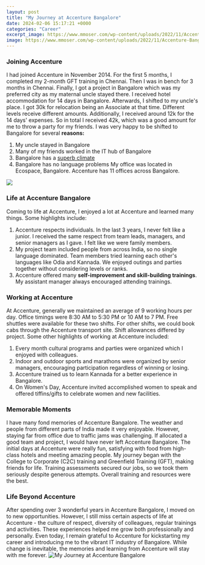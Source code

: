 ```yaml
---
layout: post
title: "My Journey at Accenture Bangalore"
date: 2024-02-06 15:17:21 +0000
categories: "Career"
excerpt_image: https://www.mmoser.com/wp-content/uploads/2022/11/Accenture-Bangalore-Reception-2000x1125.jpg
image: https://www.mmoser.com/wp-content/uploads/2022/11/Accenture-Bangalore-Reception-2000x1125.jpg
---
```


### Joining Accenture
I had joined Accenture in November 2014. For the first 5 months, I completed my 2-month GFT training in Chennai. Then I was in bench for 3 months in Chennai. Finally, I got a project in Bangalore which was my preferred city as my maternal uncle stayed there. 
I received hotel accommodation for 14 days in Bangalore. Afterwards, I shifted to my uncle's place. I got 30k for relocation being an Associate at that time. Different levels receive different amounts. Additionally, I received around 12k for the 14 days' expenses. So in total I received 42k, which was a good amount for me to throw a party for my friends. I was very happy to be shifted to Bangalore for several **reasons:**
1. My uncle stayed in Bangalore
2. Many of my friends worked in the IT hub of Bangalore  
3. Bangalore has a [superb climate](https://fistore.mysenprints.com/collection/albee)
4. Bangalore has no language problems
My office was located in Ecospace, Bangalore. Accenture has 11 offices across Bangalore.

![](https://i1.wp.com/digitalconqurer.com/wp-content/uploads/2017/07/A-look-inside-the-new-Accenture-Innovation-Hub-in-Bengaluru.jpg?fit=1200%2C800&amp;ssl=1)
### Life at Accenture Bangalore
Coming to life at Accenture, I enjoyed a lot at Accenture and learned many things. Some highlights include:
1. Accenture respects individuals. In the last 3 years, I never felt like a junior. I received the same respect from team leads, managers, and senior managers as I gave. I felt like we were family members. 
2. My project team included people from across India, so no single language dominated. Team members tried learning each other's languages like Odia and Kannada. We enjoyed outings and parties together without considering levels or ranks.
3. Accenture offered many **self-improvement and skill-building trainings**. My assistant manager always encouraged attending trainings.
### Working at Accenture
At Accenture, generally we maintained an average of 9 working hours per day. Office timings were 8:30 AM to 5:30 PM or 10 AM to 7 PM. Free shuttles were available for these two shifts. For other shifts, we could book cabs through the Accenture transport site. Shift allowances differed by project.
Some other highlights of working at Accenture included:
1. Every month cultural programs and parties were organized which I enjoyed with colleagues. 
2. Indoor and outdoor sports and marathons were organized by senior managers, encouraging participation regardless of winning or losing.
3. Accenture trained us to learn Kannada for a better experience in Bangalore.
4. On Women's Day, Accenture invited accomplished women to speak and offered tiffins/gifts to celebrate women and new facilities.
### Memorable Moments
I have many fond memories of Accenture Bangalore. The weather and people from different parts of India made it very enjoyable. However, staying far from office due to traffic jams was challenging. If allocated a good team and project, I would have never left Accenture Bangalore. The initial days at Accenture were really fun, satisfying with food from high-class hotels and meeting amazing people. My journey began with the College to Corporate (C2C) training and Greenfield Training (GFT), making friends for life. Training assessments secured our jobs, so we took them seriously despite generous attempts. Overall training and resources were the best. 
### Life Beyond Accenture  
After spending over 3 wonderful years in Accenture Bangalore, I moved on to new opportunities. However, I still miss certain aspects of life at Accenture - the culture of respect, diversity of colleagues, regular trainings and activities. These experiences helped me grow both professionally and personally. Even today, I remain grateful to Accenture for kickstarting my career and introducing me to the vibrant IT industry of Bangalore. While change is inevitable, the memories and learning from Accenture will stay with me forever.
![My Journey at Accenture Bangalore](https://www.mmoser.com/wp-content/uploads/2022/11/Accenture-Bangalore-Reception-2000x1125.jpg)